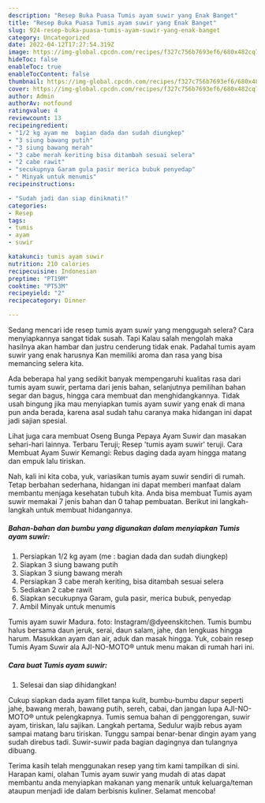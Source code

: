 ```yaml
---
description: "Resep Buka Puasa Tumis ayam suwir yang Enak Banget"
title: "Resep Buka Puasa Tumis ayam suwir yang Enak Banget"
slug: 924-resep-buka-puasa-tumis-ayam-suwir-yang-enak-banget
category: Uncategorized
date: 2022-04-12T17:27:54.319Z
image: https://img-global.cpcdn.com/recipes/f327c756b7693ef6/680x482cq70/tumis-ayam-suwir-foto-resep-utama.jpg
hideToc: false
enableToc: true
enableTocContent: false
thumbnail: https://img-global.cpcdn.com/recipes/f327c756b7693ef6/680x482cq70/tumis-ayam-suwir-foto-resep-utama.jpg
cover: https://img-global.cpcdn.com/recipes/f327c756b7693ef6/680x482cq70/tumis-ayam-suwir-foto-resep-utama.jpg
author: Admin
authorAv: notfound
ratingvalue: 4
reviewcount: 13
recipeingredient:
- "1/2 kg ayam me  bagian dada dan sudah diungkep"
- "3 siung bawang putih"
- "3 siung bawang merah"
- "3 cabe merah keriting bisa ditambah sesuai selera"
- "2 cabe rawit"
- "secukupnya Garam gula pasir merica bubuk penyedap"
- " Minyak untuk menumis"
recipeinstructions:

- "Sudah jadi dan siap dinikmati!"
categories:
- Resep
tags:
- tumis
- ayam
- suwir

katakunci: tumis ayam suwir 
nutrition: 210 calories
recipecuisine: Indonesian
preptime: "PT19M"
cooktime: "PT53M"
recipeyield: "2"
recipecategory: Dinner

---
```



Sedang mencari ide resep tumis ayam suwir yang menggugah selera? Cara menyiapkannya sangat tidak susah. Tapi Kalau salah mengolah maka hasilnya akan hambar dan justru cenderung tidak enak. Padahal tumis ayam suwir yang enak harusnya Kan memiliki aroma dan rasa yang bisa memancing selera kita.


Ada beberapa hal yang sedikit banyak mempengaruhi kualitas rasa dari tumis ayam suwir, pertama dari jenis bahan, selanjutnya pemilihan bahan segar dan bagus, hingga cara membuat dan menghidangkannya. Tidak usah bingung jika mau menyiapkan tumis ayam suwir yang enak di mana pun anda berada, karena asal sudah tahu caranya maka hidangan ini dapat jadi sajian spesial.

Lihat juga cara membuat Oseng Bunga Pepaya Ayam Suwir dan masakan sehari-hari lainnya. Terbaru Teruji; Resep &#39;tumis ayam suwir&#39; teruji. Cara Membuat Ayam Suwir Kemangi: Rebus daging dada ayam hingga matang dan empuk lalu tiriskan.


Nah, kali ini kita coba, yuk, variasikan tumis ayam suwir sendiri di rumah. Tetap berbahan sederhana, hidangan ini dapat memberi manfaat dalam membantu menjaga kesehatan tubuh kita. Anda bisa membuat Tumis ayam suwir memakai 7 jenis bahan dan 0 tahap pembuatan. Berikut ini langkah-langkah untuk membuat hidangannya.

<!--inarticleads1-->

##### Bahan-bahan dan bumbu yang digunakan dalam menyiapkan Tumis ayam suwir:

1. Persiapkan 1/2 kg ayam (me : bagian dada dan sudah diungkep)
1. Siapkan 3 siung bawang putih
1. Siapkan 3 siung bawang merah
1. Persiapkan 3 cabe merah keriting, bisa ditambah sesuai selera
1. Sediakan 2 cabe rawit
1. Siapkan secukupnya Garam, gula pasir, merica bubuk, penyedap
1. Ambil  Minyak untuk menumis


Tumis ayam suwir Madura. foto: Instagram/@dyeenskitchen. Tumis bumbu halus bersama daun jeruk, serai, daun salam, jahe, dan lengkuas hingga harum. Masukkan ayam dan air, aduk dan masak hingga. Yuk, cobain resep Tumis Ayam Suwir ala AJI-NO-MOTO® untuk menu makan di rumah hari ini. 

<!--inarticleads2-->

##### Cara buat Tumis ayam suwir:


1. Selesai dan siap dihidangkan!

Cukup siapkan dada ayam fillet tanpa kulit, bumbu-bumbu dapur seperti jahe, bawang merah, bawang putih, sereh, cabai, dan jangan lupa AJI-NO-MOTO® untuk pelengkapnya. Tumis semua bahan di penggorengan, suwir ayam, tiriskan, lalu sajikan. Langkah pertama, Sedulur wajib rebus ayam sampai matang baru tiriskan. Tunggu sampai benar-benar dingin ayam yang sudah direbus tadi. Suwir-suwir pada bagian dagingnya dan tulangnya dibuang. 

Terima kasih telah menggunakan resep yang tim kami tampilkan di sini. Harapan kami, olahan Tumis ayam suwir yang mudah di atas dapat membantu anda menyiapkan makanan yang menarik untuk keluarga/teman ataupun menjadi ide dalam berbisnis kuliner. Selamat mencoba!
